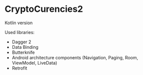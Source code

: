 # CryptoCurencies2
Kotlin version

Used libraries:
- Dagger 2
- Data Binding
- Butterknife
- Android architecture components (Navigation, Paging, Room, ViewModel, LiveData)
- Retrofit
